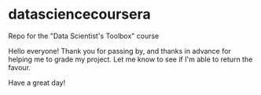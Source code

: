 # datasciencecoursera
Repo for the "Data Scientist's Toolbox" course

Hello everyone! Thank you for passing by, and thanks in advance for helping me to grade my project. Let me know to see if I'm able to return the favour.

Have a great day!
